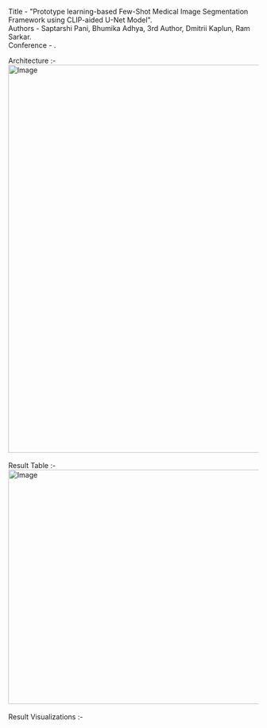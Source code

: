 Title - "Prototype learning-based Few-Shot Medical Image Segmentation Framework using CLIP-aided U-Net Model". <br />
Authors - Saptarshi Pani, Bhumika Adhya, 3rd Author, Dmitrii Kaplun, Ram Sarkar. <br />
Conference - . <br />

Architecture :- <br />
<img width="1116" height="781" alt="Image" src="https://github.com/user-attachments/assets/f3866ce7-8a5c-42b9-a458-b339becf916e" />
<br /><br />
Result Table :- <br />
<img width="846" height="472" alt="Image" src="https://github.com/user-attachments/assets/8b2f559a-5ab1-49f0-b0ab-2320f2b3a8cb" />
<br /><br />
Result Visualizations :- <br />
